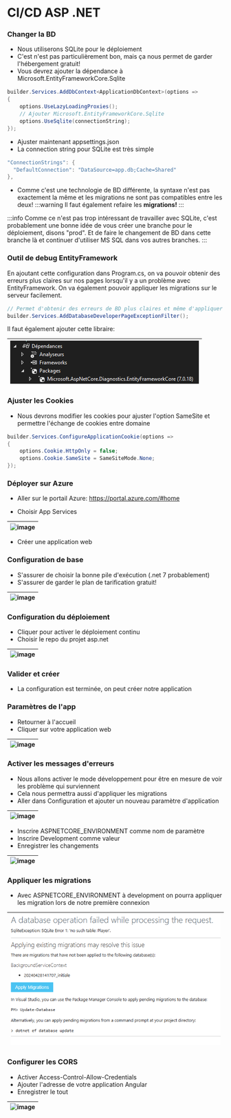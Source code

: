 # CI/CD ASP .NET

### Changer la BD
- Nous utiliserons SQLite pour le déploiement
- C'est n'est pas particulièrement bon, mais ça nous permet de garder l'hébergement gratuit!
- Vous devrez ajouter la dépendance à Microsoft.EntityFrameworkCore.Sqlite

```csharp
builder.Services.AddDbContext<ApplicationDbContext>(options =>
{
    options.UseLazyLoadingProxies();
    // Ajouter Microsoft.EntityFrameworkCore.Sqlite
    options.UseSqlite(connectionString);
});
```

- Ajuster maintenant appsettings.json
- La connection string pour SQLite est très simple

```csharp
"ConnectionStrings": {
  "DefaultConnection": "DataSource=app.db;Cache=Shared"
},
```
- Comme c'est une technologie de BD différente, la syntaxe n'est pas exactement la même et les migrations ne sont pas compatibles entre les deux!
:::warning
Il faut également refaire les **migrations!**
:::

:::info
Comme ce n'est pas trop intéressant de travailler avec SQLite, c'est probablement une bonne idée de vous créer une branche pour le déploiement, disons "prod". Et de faire le changement de BD dans cette branche là et continuer d'utiliser MS SQL dans vos autres branches.
:::

### Outil de debug EntityFramework

En ajoutant cette configuration dans Program.cs, on va pouvoir obtenir des erreurs plus claires sur nos pages lorsqu'il y a un problème avec EntityFramework.
On va également pouvoir appliquer les migrations sur le serveur facilement.

```csharp
// Permet d'obtenir des erreurs de BD plus claires et même d'appliquer des migrations manquantes
builder.Services.AddDatabaseDeveloperPageExceptionFilter();
```

Il faut également ajouter cette libraire:

|![alt text](image-2.png)|
|-|

### Ajuster les Cookies
- Nous devrons modifier les cookies pour ajuster l'option SameSite et permettre l'échange de cookies entre domaine

```csharp
builder.Services.ConfigureApplicationCookie(options =>
{
    options.Cookie.HttpOnly = false;
    options.Cookie.SameSite = SameSiteMode.None;
});
```

### Déployer sur Azure

- Aller sur le portail Azure: https://portal.azure.com/#home

- Choisir App Services

| ![image](/img/infos/CICD/ASP/5W5-s3-az10.jpg) |
|-|

- Créer une application web

### Configuration de base
- S'assurer de choisir la bonne pile d'exécution (.net 7 probablement)
- S'assurer de garder le plan de tarification gratuit!

| ![image](/img/infos/CICD/ASP/5W5-s3-az11.jpg) |
|-|

### Configuration du déploiement
- Cliquer pour activer le déploiement continu
- Choisir le repo du projet asp.net

| ![image](/img/infos/CICD/ASP/5W5-s3-az12.jpg) |
|-|

### Valider et créer
- La configuration est terminée, on peut créer notre application

### Paramètres de l'app
- Retourner à l'accueil
- Cliquer sur votre application web

| ![image](/img/infos/CICD/ASP/5W5-s3-az13.jpg) |
|-|

### Activer les messages d'erreurs
- Nous allons activer le mode développement pour être en mesure de voir les problème qui surviennent
- Cela nous permettra aussi d'appliquer les migrations
- Aller dans Configuration et ajouter un nouveau paramètre d'application

| ![image](/img/infos/CICD/ASP/5W5-s3-az14.jpg) |
|-|

- Inscrire ASPNETCORE_ENVIRONMENT comme nom de paramètre
- Inscrire Development comme valeur
- Enregistrer les changements

| ![image](/img/infos/CICD/ASP/5W5-s3-az15.jpg) |
|-|

### Appliquer les migrations
- Avec ASPNETCORE_ENVIRONMENT à development on pourra appliquer les migration lors de notre première connexion

|![alt text](image-3.png)|
|-|

### Configurer les CORS
- Activer Access-Control-Allow-Credentials
- Ajouter l'adresse de votre application Angular
- Enregistrer le tout

| ![image](/img/infos/CICD/ASP/5W5-s3-az16.jpg) |
|-|
